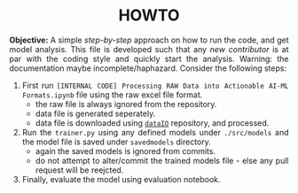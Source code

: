 <h1 align = "center">HOWTO</h1>

<div align = "justify">

**Objective:** A simple *step-by-step* approach on how to run the code, and get model analysis. This file is developed such that any *new contributor* is at par
with the coding style and quickly start the analysis. Warning: the documentation maybe incomplete/haphazard. Consider the following steps:

1. First run `[INTERNAL CODE] Processing RAW Data into Actionable AI-ML Formats.ipynb` file using the raw excel file format.
   * the raw file is always ignored from the repository.
   * data file is generated seperately.
   * data file is downloaded using [`dataIO`](https://github.com/neuralNOD/dataIO) repository, and processed.
2. Run the `trainer.py` using any defined models under `./src/models` and the model file is saved under `savedmodels` directory.
   * again the saved models is ignored from commits.
   * do not attempt to alter/commit the trained models file - else any pull request will be reejcted.
3. Finally, evaluate the model using evaluation notebook.

</div>